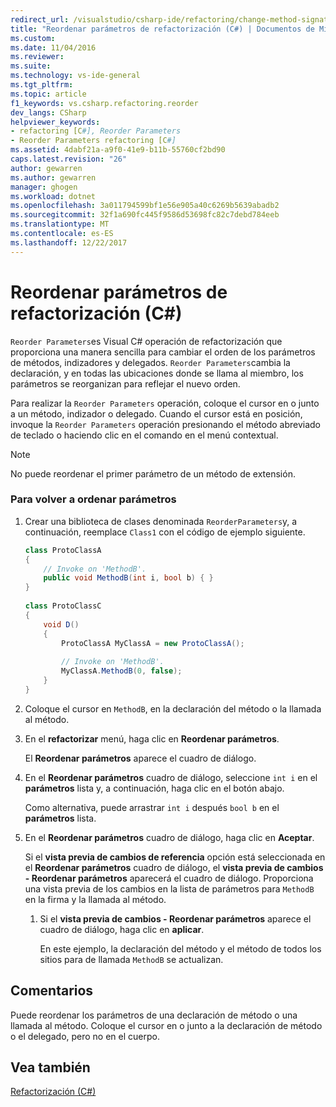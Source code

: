 ```yaml
---
redirect_url: /visualstudio/csharp-ide/refactoring/change-method-signature
title: "Reordenar parámetros de refactorización (C#) | Documentos de Microsoft"
ms.custom: 
ms.date: 11/04/2016
ms.reviewer: 
ms.suite: 
ms.technology: vs-ide-general
ms.tgt_pltfrm: 
ms.topic: article
f1_keywords: vs.csharp.refactoring.reorder
dev_langs: CSharp
helpviewer_keywords:
- refactoring [C#], Reorder Parameters
- Reorder Parameters refactoring [C#]
ms.assetid: 4dabf21a-a9f0-41e9-b11b-55760cf2bd90
caps.latest.revision: "26"
author: gewarren
ms.author: gewarren
manager: ghogen
ms.workload: dotnet
ms.openlocfilehash: 3a011794599bf1e56e905a40c6269b5639abadb2
ms.sourcegitcommit: 32f1a690fc445f9586d53698fc82c7debd784eeb
ms.translationtype: MT
ms.contentlocale: es-ES
ms.lasthandoff: 12/22/2017
---
```

# <a name="reorder-parameters-refactoring-c"></a>Reordenar parámetros de refactorización (C#)
`Reorder Parameters`es Visual C# operación de refactorización que proporciona una manera sencilla para cambiar el orden de los parámetros de métodos, indizadores y delegados. `Reorder Parameters`cambia la declaración, y en todas las ubicaciones donde se llama al miembro, los parámetros se reorganizan para reflejar el nuevo orden.  
  
 Para realizar la `Reorder Parameters` operación, coloque el cursor en o junto a un método, indizador o delegado. Cuando el cursor está en posición, invoque la `Reorder Parameters` operación presionando el método abreviado de teclado o haciendo clic en el comando en el menú contextual.  
  
> [!NOTE]
>  No puede reordenar el primer parámetro de un método de extensión.  
  
### <a name="to-reorder-parameters"></a>Para volver a ordenar parámetros  
  
1.  Crear una biblioteca de clases denominada `ReorderParameters`y, a continuación, reemplace `Class1` con el código de ejemplo siguiente.  
  
    ```csharp  
    class ProtoClassA  
    {  
        // Invoke on 'MethodB'.  
        public void MethodB(int i, bool b) { }  
    }  
  
    class ProtoClassC  
    {  
        void D()  
        {  
            ProtoClassA MyClassA = new ProtoClassA();  
  
            // Invoke on 'MethodB'.  
            MyClassA.MethodB(0, false);  
        }  
    }  
    ```  
  
2.  Coloque el cursor en `MethodB`, en la declaración del método o la llamada al método.  
  
3.  En el **refactorizar** menú, haga clic en **Reordenar parámetros**.  
  
     El **Reordenar parámetros** aparece el cuadro de diálogo.  
  
4.  En el **Reordenar parámetros** cuadro de diálogo, seleccione `int i` en el **parámetros** lista y, a continuación, haga clic en el botón abajo.  
  
     Como alternativa, puede arrastrar `int i` después `bool b` en el **parámetros** lista.  
  
5.  En el **Reordenar parámetros** cuadro de diálogo, haga clic en **Aceptar**.  
  
     Si el **vista previa de cambios de referencia** opción está seleccionada en el **Reordenar parámetros** cuadro de diálogo, el **vista previa de cambios - Reordenar parámetros** aparecerá el cuadro de diálogo. Proporciona una vista previa de los cambios en la lista de parámetros para `MethodB` en la firma y la llamada al método.  
  
    1.  Si el **vista previa de cambios - Reordenar parámetros** aparece el cuadro de diálogo, haga clic en **aplicar**.  
  
         En este ejemplo, la declaración del método y el método de todos los sitios para de llamada `MethodB` se actualizan.  
  
## <a name="remarks"></a>Comentarios  
 Puede reordenar los parámetros de una declaración de método o una llamada al método. Coloque el cursor en o junto a la declaración de método o el delegado, pero no en el cuerpo.  
  
## <a name="see-also"></a>Vea también  
 [Refactorización (C#)](refactoring-csharp.md)